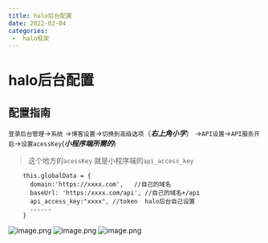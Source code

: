 ```yaml
---
title: halo后台配置
date: 2022-02-04
categories:
 -  halo框架
---
```

# halo后台配置
## 配置指南
```登录后台管理```->```系统```
->```博客设置```->```切换到高级选项```（***右上角小字***） ->```API设置```->```API服务开启```->```设置acessKey```(***小程序端所需的***)
> 这个地方的```acessKey``` 就是小程序端的```api_access_key```

``` 
    this.globalData = {
      domain:'https://xxxx.com',   //自己的域名
      baseUrl: 'https:/xxxx.com/api', //自己的域名+/api
      api_access_key:"xxxx", //token  halo后台自己设置
      ...... 
    }
```
![image.png](https://halo-block-1gcmmxstc7b049ae-1307615934.ap-shanghai.app.tcloudbase.com/upload/2022/02/image-8212eba711f7450791a7a904a61df979.png)
![image.png](https://halo-block-1gcmmxstc7b049ae-1307615934.ap-shanghai.app.tcloudbase.com/upload/2022/02/image-63a13ee4064e4fb39fa7b7b867bd8978.png)
![image.png](https://halo-block-1gcmmxstc7b049ae-1307615934.ap-shanghai.app.tcloudbase.com/upload/2022/02/image-58f92c5bbdea481abd12ea12d7b8988f.png)

